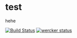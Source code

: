 # test

hehe

[![Build Status](https://travis-ci.org/Tim-Zhang/test.svg?branch=master)](https://travis-ci.org/Tim-Zhang/test)
[![wercker status](https://app.wercker.com/status/5e3e2ec1c69771721ff39667d24fecff/m/master "wercker status")](https://app.wercker.com/project/bykey/5e3e2ec1c69771721ff39667d24fecff)
